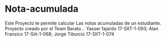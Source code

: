 # Nota-acumulada
Este Proyecto te permite calcular Las notas acumuladas de un estudiante.  Proyecto creado por el Team Barato... Yasser fajardo 17-SIIT-1-093; Alan Fransico 17-Siit-1-068; Jorge Tiburcio 17-SIIT-1-074
